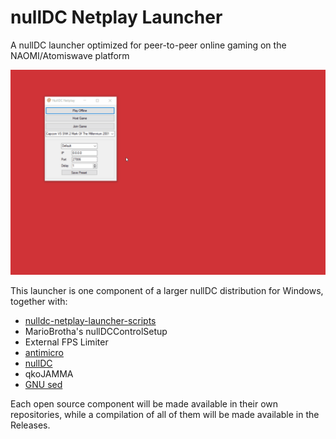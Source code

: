 # nullDC Netplay Launcher
A nullDC launcher optimized for peer-to-peer online gaming on the NAOMI/Atomiswave platform

![A demonstration of changing connection presets and joining a game](/preset_demo.gif)

This launcher is one component of a larger nullDC distribution for Windows, together with:

* [nulldc-netplay-launcher-scripts](https://github.com/blueminder/nulldc-netplay-launcher-scripts)
* MarioBrotha's nullDCControlSetup
* External FPS Limiter
* [antimicro](https://github.com/AntiMicro/antimicro)
* [nullDC](https://github.com/skmp/nulldc)
* qkoJAMMA
* [GNU sed](https://www.gnu.org/software/sed/)

Each open source component will be made available in their own repositories, while a compilation of all of them will be made available in the Releases.



